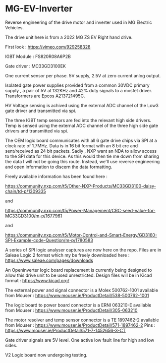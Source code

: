 # MG-EV-Inverter
Reverse engineering of the drive motor and inverter used in MG Electric Vehicles.

The drive unit here is from a 2022 MG ZS EV Right hand drive. 

First look : https://vimeo.com/929258328

IGBT Module : FS820R08A6P2B

Gate driver : MC33GD3100EK

One current sensor per phase. 5V supply, 2.5V at zero current anlog output.

Isolated gate power supplies provided from a common 30VDC primary supply , a pair of 5V at 132KHz and 42% duty signals to a mosfet driver. Transformers are Epcos A213721495C.

HV Voltage sensing is achived using the external ADC channel of the Low3 gate driver and transmitted via spi.

The three IGBT temp sensors are fed into the relevant high side drivers. Temp is sensed using the external ADC channel of the  three high side gate drivers and transmitted via spi.

The OEM logic board communicates with all 6 gate drive chips via SPI at a clock rate of 1.7MHz. Data is in 16 bit format with an 8 bit crc and sent/received as 24 bit packets.
Sadly , NXP want an NDA to allow access to the SPI data for this device. As this would then tie me down from sharing the data I will not be going this route. Instead, we'll use reverse engineering and open
information to discern the data formatting.

Freely available information has been found here :

https://community.nxp.com/t5/Other-NXP-Products/MC33GD3100-daisy-chain/td-p/1309335

and

https://community.nxp.com/t5/Power-Management/CRC-seed-value-for-MC33GD3100/m-p/1677961

and

https://community.nxp.com/t5/Motor-Control-and-Smart-Energy/GD3160-SPI-Example-code-Question/m-p/1780583

A series of SPI logic analyser captures are now here on the repo. Files are in Saleae Logic 2 format which my be freely downloaded here : https://www.saleae.com/pages/downloads

An Openinverter logic board replacement is currently being designed to allow this drive unit to be used unrestricted. Design files will be in Kicad format : https://www.kicad.org/

The external power and signal connector is a Molex 500762-1001 available from Mouser : https://www.mouser.ie/ProductDetail/538-500762-1001

The logic board to power board connector is a ERNI 063210-E available from Mouser : https://www.mouser.ie/ProductDetail/305-063210

The motor resolver and temp sensor connector is a TE 1897462-2 available from Mouser : https://www.mouser.ie/ProductDetail/571-1897462-2
Pins : https://www.mouser.ie/ProductDetail/571-7-1452656-3-CT

Gate driver signals are 5V level. One active low fault line for high and low sides.

V2 Logic board now undergoing testing.



